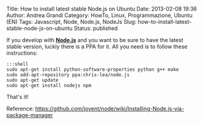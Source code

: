 Title: How to install latest stable Node.js on Ubuntu
Date: 2013-02-08 19:36
Author: Andrea Grandi
Category: HowTo, Linux, Programmazione, Ubuntu (EN)
Tags: Javascript, Node, Node.js, NodeJs
Slug: how-to-install-latest-stable-node-js-on-ubuntu
Status: published

If you develop with [**Node.js**](http://nodejs.org) and you want to be
sure to have the latest stable version, luckly there is a PPA for it.
All you need is to follow these instructions:

    :::shell
    sudo apt-get install python-software-properties python g++ make
    sudo add-apt-repository ppa:chris-lea/node.js
    sudo apt-get update 
    sudo apt-get install nodejs npm

That's it!

Reference: <https://github.com/joyent/node/wiki/Installing-Node.js-via-package-manager>
